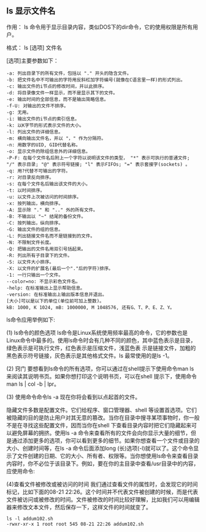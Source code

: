 ## ls 显示文件名

作用： ls 命令用于显示目录内容，类似DOS下的dir命令，它的使用权限是所有用户。

格式： ls [选项] 文件名

[选项]主要参数如下：
```
-a: 列出目录下的所有文件，包括以 "." 开头的隐含文件。
-b: 把文件名中不可输出的字符用反斜杠加字符编号(就像在C语言里一样)的形式列出。
-c: 输出文件的i节点的修改时间，并以此排序。
-d: 将目录像文件一样显示，而不是显示其下的文件。
-e: 输出时间的全部信息，而不是输出简略信息。
-f-U: 对输出的文件不排序。
-g: 无用。
-i: 输出文件的i节点的索引信息。
-k: 以K字节的形式表示文件的大小。
-l: 列出文件的详细信息。
-m: 横向输出文件名，并以 "，" 作为分隔符。
-n: 用数字的UID, GID代替名称。
-o: 显示文件的除组信息外的详细信息。
-P-F: 在每个文件名后附上一个字符以说明该文件的类型， "*" 表示可执行的普通文件; "/" 表示目录; "@" 表示符号链接; "l" 表示FIFOs; "=" 表示套接字(sockets) 。
-q: 用?代替不可输出的字符。
-r: 对目录反向排序。
-s: 在每个文件名后输出该文件的大小。
-t: 以时间排序。
-u: 以文件上次被访问的时间排序。
-x: 按列输出，横向排序。
-A: 显示除 "." 和 ".." 外的所有文件。
-B: 不输出以 "~" 结尾的备份文件。
-C: 按列输出，纵向排序。
-G: 输出文件的组的信息。
-L: 列出链接文件名而不是链接到的文件。
-N: 不限制文件长度。
-Q: 把输出的文件名用双引号括起来。
-R: 列出所有子目录下的文件。
-S: 以文件大小排序。
-X: 以文件的扩展名(最后一个"."后的字符)排序。
-1: 一行只输出一个文件。
--color=no: 不显示彩色文件名。
-help: 在标准输出上显示帮助信息。
-version: 在标准输出上输出版本信息并退出。
[大小]可以是以下的单位(单位前可加上整数)。
kB: 1000, K 1024, mB: 1000000, M 1048576, 还有G、T、P、E、Z、Y。
```

ls命令应用举例如下:

(1) ls命令的颜色选项
ls命令是Linux系统使用频率最高的命令，它的参数也是Linux命令中最多的。使用ls命令时会有几种不同的颜色，其中蓝色表示是目录，绿色表示是可执行文件，红色表示是压缩文件，浅蓝色表 示是链接文件，加粗的黑色表示符号链接，灰色表示是其他格式文件。ls 最常使用的是ls -1。

(2) 窍门
要想看到ls命令的所有选项，你可以通过在shell提示下使用命令man ls 来阅读其说明书页。如果你想打印这个说明书页，可以在shell 提示下，使用命令man ls | col -b | lpr。

(3) 使用命令命令ls -a
现在你将会看到以点起首的文件。

隐藏文件多数是配置文件。它们给程序、窗口管理器、shell 等设置首选项。它们被隐藏的目的是防止用户对其无意的篡改。当你在目录中搜寻某项事物时，你一般不是在寻找这些配置文件，因而当你在shell 下查看目录内容时把它们隐藏起来可以避免屏幕的拥挤。使用ls -a 命令来查看所有的文件会向你显示大量的细节，但是通过添加更多的选项，你可以看到更多的细节。如果你想查看一个文件或目录的大小、创建时间等，在ls -a 命令后面添加long (长)选项(-l)就可以了。这个命令显示了文件创建的日期、它的大小、所有者、权限等。当你想使用ls命令来查看目录内容时，你不必位于该目录下。例如，要在你的主目录中查看/usr目录中的内容，应使用命令:

(4)查看文件被修改或被访问的时间
我们通过查看文件的属性时，会发现它的时间标记，比如下面的08-21 22:26。这个时间并不代表文件被创建的时候，而是代表文件被访问或被修改的时间。文件被修改的时间比较好理解，比如我们可以用编辑器来修改文本文件，然后保存一下，这样文件的时间就变了。

```
ls -l addum102.sh
-rwxr-xr-x 1 root root 545 08-21 22:26 addum102.sh
```